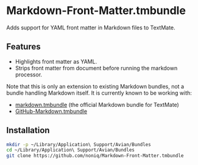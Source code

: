 # Markdown-Front-Matter.tmbundle

Adds support for YAML front matter in Markdown files to TextMate.

## Features

- Highlights front matter as YAML.
- Strips front matter from document before running the markdown processor.

Note that this is only an extension to existing Markdown bundles, not a bundle handling Markdown itself. It is currently known to be working with:

 * [markdown.tmbundle](https://github.com/textmate/markdown.tmbundle) (the official Markdown bundle for TextMate)
 * [GitHub-Markdown.tmbundle](https://github.com/MikeMcQuaid/GitHub-Markdown.tmbundle)

## Installation

```bash
mkdir -p ~/Library/Application\ Support/Avian/Bundles
cd ~/Library/Application\ Support/Avian/Bundles
git clone https://github.com/noniq/Markdown-Front-Matter.tmbundle
```

